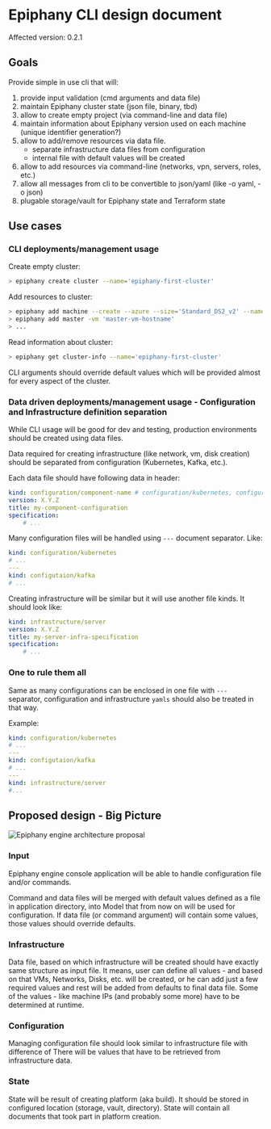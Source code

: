 # Epiphany CLI design document

Affected version: 0.2.1

## Goals

Provide simple in use cli that will:

1. provide input validation (cmd arguments and data file)
2. maintain Epiphany cluster state (json file, binary, tbd)
3. allow to create empty project (via command-line and data file)
4. maintain information about Epiphany version used on each machine (unique identifier generation?)
5. allow to add/remove resources via data file.
    - separate infrastructure data files from configuration
    - internal file with default values will be created
6. allow to add resources via command-line (networks, vpn, servers, roles, etc.)
7. allow all messages from cli to be convertible to json/yaml (like -o yaml, -o json)
8. plugable storage/vault for Epiphany state and Terraform state

## Use cases

### CLI deployments/management usage

Create empty cluster:

```bash
> epiphany create cluster --name='epiphany-first-cluster'
```

Add resources to cluster:

```bash
> epiphany add machine --create --azure --size='Standard_DS2_v2' --name='master-vm-hostname'
> epiphany add master -vm 'master-vm-hostname'
> ...
```

Read information about cluster:

```bash
> epiphany get cluster-info --name='epiphany-first-cluster'
```

CLI arguments should override default values which will be provided almost for every aspect of the cluster.

### Data driven deployments/management usage - Configuration and Infrastructure definition separation

While CLI usage will be good for dev and testing, production environments should be created using data files.

Data required for creating infrastructure (like network, vm, disk creation) should be separated from configuration (Kubernetes, Kafka, etc.).

Each data file should have following data in header:

```yaml
kind: configuration/component-name # configuration/kubernetes, configuration/kafka, configuration/monitoring, ...
version: X.Y.Z
title: my-component-configuration
specification:
    # ...
```

Many configuration files will be handled using `---` document separator. Like:

```yaml
kind: configuration/kubernetes
# ...
---
kind: configutaion/kafka
# ...
```

Creating infrastructure will be similar but it will use another file kinds. It should look like:

```yaml
kind: infrastructure/server
version: X.Y.Z
title: my-server-infra-specification
specification:
    # ...
```

### One to rule them all

Same as many configurations can be enclosed in one file with `---` separator, configuration and infrastructure `yamls` should also be treated in that way.

Example:

```yaml
kind: configuration/kubernetes
# ...
---
kind: configutaion/kafka
# ...
---
kind: infrastructure/server
#...
```

## Proposed design - Big Picture

![Epiphany engine architecture proposal](epiphany-engine.svg)

### Input

Epiphany engine console application will be able to handle configuration file and/or commands.

Command and data files will be merged with default values defined as a file in application directory, into Model that from now on will be used for configuration. If data file (or command argument) will contain some values, those values should override defaults.

### Infrastructure

Data file, based on which infrastructure will be created should have exactly same structure as input file. It means, user can define all values - and based on that VMs, Networks, Disks, etc. will be created, or he can add just a few required values and rest will be added from defaults to final data file. Some of the values - like machine IPs (and probably some more) have to be determined at runtime.

### Configuration

Managing configuration file should look similar to infrastructure file with difference of There will be values that have to be retrieved from infrastructure data.

### State

State will be result of creating platform (aka build). It should be stored in configured location (storage, vault, directory). State will contain all documents that took part in platform creation.
